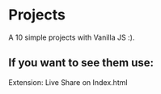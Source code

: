 # Projects
A 10 simple projects with Vanilla JS :).

## If you want to see them use:
Extension: Live Share on Index.html
